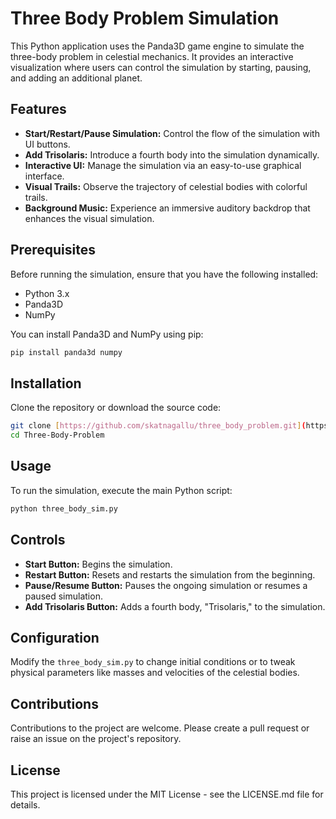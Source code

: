 
# Three Body Problem Simulation

This Python application uses the Panda3D game engine to simulate the three-body problem in celestial mechanics. It provides an interactive visualization where users can control the simulation by starting, pausing, and adding an additional planet.

## Features

- **Start/Restart/Pause Simulation:** Control the flow of the simulation with UI buttons.
- **Add Trisolaris:** Introduce a fourth body into the simulation dynamically.
- **Interactive UI:** Manage the simulation via an easy-to-use graphical interface.
- **Visual Trails:** Observe the trajectory of celestial bodies with colorful trails.
- **Background Music:** Experience an immersive auditory backdrop that enhances the visual simulation.

## Prerequisites

Before running the simulation, ensure that you have the following installed:
- Python 3.x
- Panda3D
- NumPy

You can install Panda3D and NumPy using pip:

```bash
pip install panda3d numpy
```

## Installation

Clone the repository or download the source code:

```bash
git clone [https://github.com/skatnagallu/three_body_problem.git](https://github.com/skatnagallu/Three-Body-Problem.git)
cd Three-Body-Problem
```

## Usage

To run the simulation, execute the main Python script:

```bash
python three_body_sim.py
```

## Controls

- **Start Button:** Begins the simulation.
- **Restart Button:** Resets and restarts the simulation from the beginning.
- **Pause/Resume Button:** Pauses the ongoing simulation or resumes a paused simulation.
- **Add Trisolaris Button:** Adds a fourth body, "Trisolaris," to the simulation.

## Configuration

Modify the `three_body_sim.py` to change initial conditions or to tweak physical parameters like masses and velocities of the celestial bodies.

## Contributions

Contributions to the project are welcome. Please create a pull request or raise an issue on the project's repository.

## License

This project is licensed under the MIT License - see the LICENSE.md file for details.
